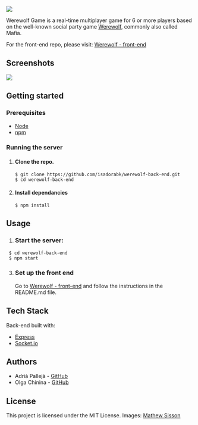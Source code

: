  ![](https://user-images.githubusercontent.com/35597953/44788705-0495b200-ab9b-11e8-95e6-6e03f2394c75.png)



Werewolf Game is a real-time multiplayer game for 6 or more players based on the well-known social party game [Werewolf](https://en.wikipedia.org/wiki/Mafia_(party_game)), commonly also called Mafia.

For the front-end repo, please visit: [Werewolf - front-end](https://github.com/adriapalleja/werewolf-front-end)




## Screenshots

![](https://user-images.githubusercontent.com/35597953/44788060-47568a80-ab99-11e8-9c53-3be04ef2341e.png)




## Getting started

### Prerequisites

- [Node](https://nodejs.org/en/)
- [npm](https://www.npmjs.com/)



### Running the server

1. #### Clone the repo.

   ```
   $ git clone https://github.com/isadorabk/werewolf-back-end.git  
   $ cd werewolf-back-end
   ```

2. #### Install dependancies

   ```
   $ npm install
   ```



## Usage

1. ### Start the server:

```
 $ cd werewolf-back-end  
 $ npm start
```


3. ### Set up the front end

   Go to [Werewolf - front-end](https://github.com/adriapalleja/werewolf-front-end) and follow the instructions in the README.md file.


## Tech Stack

Back-end built with:

- [Express](https://koajs.com/)
- [Socket.io](https://socket.io/)



## Authors

- Adrià Pallejà - [GitHub](https://github.com/adriapalleja)
- Olga Chinina - [GitHub](https://github.com/chinins)



## License

This project is licensed under the MIT License.
Images: [Mathew Sisson](https://www.mathewsisson.com/)
